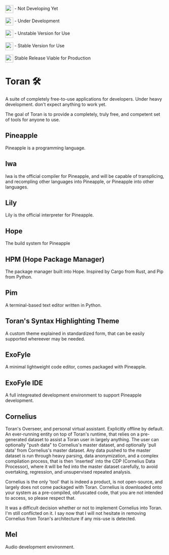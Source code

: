 <img src="https://img.icons8.com/color/48/000000/inactive-state--v1.png" style="width:25px" align="center"/> - Not Developing Yet

<img src="https://img.icons8.com/color/48/000000/work.png" style="width:25px" align="center"/> - Under Development

<img src="https://img.icons8.com/color/48/000000/wet-floor-sign.png" style="width:25px" align="center"/> - Unstable Version for Use

<img src="https://img.icons8.com/plasticine/48/000000/pineapple.png" style="width:25px" align="center"/> - Stable Version for Use

<img src="https://img.icons8.com/color/48/000000/approval--v1.png" style="width:25px" align="center"/> Stable Release Viable for Production


# Toran :hammer_and_wrench:	
A suite of completely free-to-use applications for developers. Under heavy development. don't expect anything to work yet.

The goal of Toran is to provide a completely, truly free, and competent set of tools for anyone to use.

## Pineapple
Pineapple is a programming language.

## Iwa
Iwa is the official compiler for Pineapple, and will be capable of transplicing, and recompling other languages into Pineapple, or Pineapple into other languages.

## Lily
Lily is the official interpreter for Pineapple.

## Hope
The build system for Pineapple

## HPM (Hope Package Manager)
The package manager built into Hope. Inspired by Cargo from Rust, and Pip from Python.

## Pim
A terminal-based text editor written in Python.

## Toran's Syntax Highlighting Theme
A custom theme explained in standardized form, that can be easily supported whereever may be needed.

## ExoFyle
A minimal lightweight code editor, comes packaged with Pineapple.

## ExoFyle IDE
A full integreated development environment to support Pineapple development.

## Cornelius
Toran's Overseer, and personal virtual assistant. Explicitly offline by default. An ever-running entity on top of Toran's runtime, that relies on a pre-generated dataset to assist a Toran user in largely anything. The user can optionally "push data" to Cornelius's master dataset, and optionally 'pull data' from Cornelius's master dataset. Any data pushed to the master dataset is run through heavy parsing, data anonymization, and a complex compilation process, that is then 'inserted' into the CDP (Cornelius Data Processor), where it will be fed into the master dataset carefully, to avoid overtaking, regression, and unsupervised repeated analysis.

Cornelius is the only 'tool' that is indeed a product, is not open-source, and largely does not come packaged with Toran. Cornelius is downloaded onto your system as a pre-compiled, obfuscated code, that you are not intended to access, so please respect that.

It was a difficult decision whether or not to implement Cornelius into Toran. I'm still conflicted on it. I say now that I will not hesitate in removing Cornelius from Toran's architecture if any mis-use is detected.

## Mel
Audio development environment.
